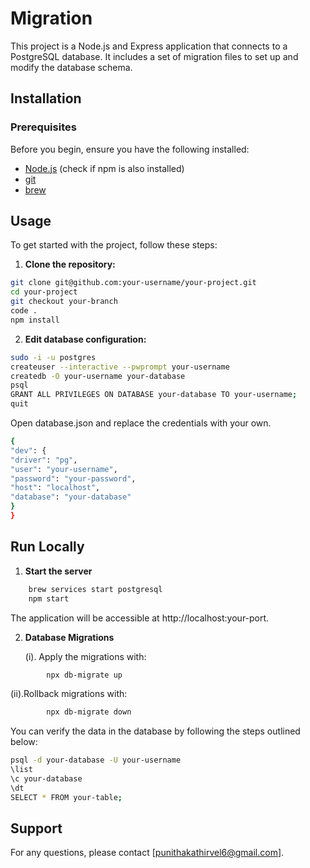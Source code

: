 # Migration

This project is a Node.js and Express application that connects to a PostgreSQL database. It includes a set of migration files to set up and modify the database schema.

## Installation

### Prerequisites

Before you begin, ensure you have the following installed:

- [Node.js](https://nodejs.org/) (check if npm is also installed)
- [git](https://git-scm.com/download/mac)
- [brew](https://brew.sh/)

## Usage

To get started with the project, follow these steps:

1. **Clone the repository:**

```bash
git clone git@github.com:your-username/your-project.git
cd your-project
git checkout your-branch
code .
npm install
```

2. **Edit database configuration:**

```bash
sudo -i -u postgres
createuser --interactive --pwprompt your-username
createdb -O your-username your-database
psql
GRANT ALL PRIVILEGES ON DATABASE your-database TO your-username;
quit
```

Open database.json and replace the credentials with your own.

```bash
{
"dev": {
"driver": "pg",
"user": "your-username",
"password": "your-password",
"host": "localhost",
"database": "your-database"
}
}
```

## Run Locally

1. **Start the server**

```bash
    brew services start postgresql
    npm start
```

The application will be accessible at http://localhost:your-port.

2. **Database Migrations**

   (i). Apply the migrations with:

```bash
        npx db-migrate up
```

(ii).Rollback migrations with:

```bash
        npx db-migrate down
```

You can verify the data in the database by following the steps outlined below:

```bash
psql -d your-database -U your-username
\list
\c your-database
\dt
SELECT * FROM your-table;
```

## Support

For any questions, please contact [punithakathirvel6@gmail.com].

